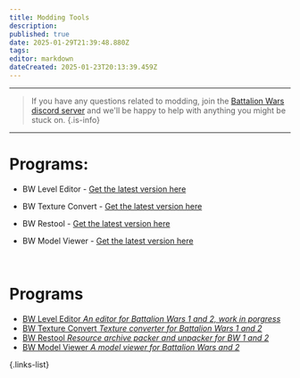 ```yaml
---
title: Modding Tools
description: 
published: true
date: 2025-01-29T21:39:48.880Z
tags: 
editor: markdown
dateCreated: 2025-01-23T20:13:39.459Z
---
```


---

> If you have any questions related to modding, join the [Battalion Wars discord server](https://discord.gg/aPvrTsDARJ)  and we'll be happy to help with anything you might be stuck on.
{.is-info}

---
# Programs:

- BW Level Editor - [Get the latest version here](https://github.com/RenolY2/battalion-level-editor/releases)

- BW Texture Convert - [Get the latest version here](https://github.com/RenolY2/bw-texture-conv)

- BW Restool - [Get the latest version here](https://github.com/RenolY2/bw-restool/releases)

- BW Model Viewer - [Get the latest version here](https://github.com/RenolY2/bw-model-viewer/releases)

<br>

# Programs

-   [BW Level Editor *An editor for Battalion Wars 1 and 2, work in porgress*](https://github.com/RenolY2/battalion-level-editor/releases)
-   [BW Texture Convert *Texture converter for Battalion Wars 1 and 2*](https://github.com/RenolY2/bw-texture-conv)
-   [BW Restool *Resource archive packer and unpacker for BW 1 and 2*](https://github.com/RenolY2/bw-restool/releases)
-   [BW Model Viewer *A model viewer for Battalion Wars and 2*](https://github.com/RenolY2/bw-model-viewer/releases)

{.links-list}








